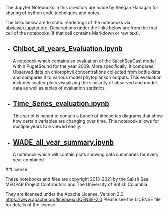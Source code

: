 The Jupyter Notebooks in this directory are made by Keegan Flanagan
for sharing of python code techniques and notes.

The links below are to static renderings of the notebooks via
[nbviewer.jupyter.org](https://nbviewer.jupyter.org/).
Descriptions under the links below are from the first cell of the notebooks
(if that cell contains Markdown or raw text).

* ## [Chlbot_all_years_Evaluation.ipynb](https://nbviewer.jupyter.org/github/SalishSeaCast/analysis-keegan/blob/master/notebooks/Evaluations/All_Years_Summaries/Chlbot_all_years_Evaluation.ipynb)  
    
    A notebook which contains an evaluation of the SalishSeaCast model within PugetSound for the year 2009. More specifically, it compares Observed data on chlorophyll concentrations collected from bottle data and compares it to various model phytoplankon outputs. This evaluation includes scatter plots visualizing the similarity of observed and model data as well as tables of evaluation statistics.

* ## [Time_Series_evaluation.ipynb](https://nbviewer.jupyter.org/github/SalishSeaCast/analysis-keegan/blob/master/notebooks/Evaluations/All_Years_Summaries/Time_Series_evaluation.ipynb)  
    
    This script is meant to contain a bunch of timeseries diagrams that show how certain variables are changing over time. This notebook allows for multiple years to e viewed easily. 

* ## [WADE_all_year_summary.ipynb](https://nbviewer.jupyter.org/github/SalishSeaCast/analysis-keegan/blob/master/notebooks/Evaluations/All_Years_Summaries/WADE_all_year_summary.ipynb)  
    
    A notebook which will contain plots showing data summaries for every year combined.


##License

These notebooks and files are copyright 2013-2021
by the Salish Sea MEOPAR Project Contributors
and The University of British Columbia.

They are licensed under the Apache License, Version 2.0.
https://www.apache.org/licenses/LICENSE-2.0
Please see the LICENSE file for details of the license.
